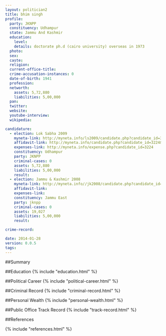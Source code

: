 ```yaml
---
layout: politician2
title: bhim singh
profile: 
  party: JKNPP
  constituency: Udhampur
  state: Jammu And Kashmir
  education: 
    level: 
    details: doctorate ph.d (cairo university) overseas in 1973
  photo: 
  sex: 
  caste: 
  religion: 
  current-office-title: 
  crime-accusation-instances: 0
  date-of-birth: 1941
  profession: 
  networth: 
    assets: 5,72,880
    liabilities: 5,00,000
  pan: 
  twitter: 
  website: 
  youtube-interview: 
  wikipedia: 

candidature: 
  - election: Lok Sabha 2009
    myneta-link: http://myneta.info/ls2009/candidate.php?candidate_id=3224
    affidavit-link: http://myneta.info/candidate.php?candidate_id=3224&scan=original
    expenses-link: http://myneta.info/expense.php?candidate_id=3224
    constituency: Udhampur 
    party: JKNPP
    criminal-cases: 0
    assets: 5,72,880
    liabilities: 5,00,000
    result:  
  - election: Jammu & Kashmir 2008
    myneta-link: http://myneta.info//jk2008/candidate.php?candidate_id=1096
    affidavit-link: 
    expenses-link: 
    constituency: Jammu East 
    party: jknpp
    criminal-cases: 0
    assets: 19,027
    liabilities: 5,00,000
    result:  

crime-record: 

date: 2014-01-28
version: 0.0.5
tags: 
---
```

##Summary


##Education
{% include "education.html" %}


##Political Career
{% include "political-career.html" %}


##Criminal Record
{% include "criminal-record.html" %}


##Personal Wealth
{% include "personal-wealth.html" %}


##Public Office Track Record
{% include "track-record.html" %}


##References


{% include "references.html" %}